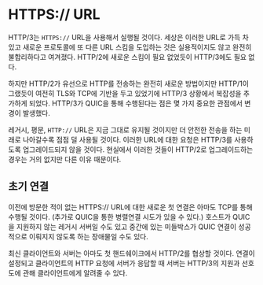 <!--
# HTTPS:// URLs

HTTP/3 will be performed using `HTTPS://` URLs. The world is full of these
URLs and it has been deemed impractical and downright unreasonable to
introduce another URL scheme for the new protocol. Much like HTTP/2 did not
need a new scheme, neither will HTTP/3.

The added complexity in the HTTP/3 situation is however that where HTTP/2 was
a completely new way of transporting HTTP over the wire, it was still based on
TLS and TCP like HTTP/1 was. The fact that HTTP/3 is done over QUIC changes
things in a few important aspects.

Legacy, clear-text, `HTTP://` URLs will be left as-is and as we proceed
further into a future with more secure transfers they will probably become
less and less frequently used. Requests to such URLs will simply not be
upgraded to use HTTP/3. In reality they rarely upgrade to HTTP/2 either, but
for other reasons.

## Initial connection

The first connection to a fresh, not previously visited host for a
HTTPS:// URL probably has to be done over TCP (possibly in addition to a
parallel attempt to connect via QUIC). The host might be a legacy server without
QUIC support or there might be a middle box in between setting up obstacles
preventing a QUIC connection from succeeding.

A modern client and server would presumably negotiate HTTP/2 in the first
handshake. When the connection has been setup and the server responds to a
client HTTP request, the server can tell the client about its support of and
preference for HTTP/3.
-->

# HTTPS:// URL

HTTP/3는 `HTTPS://` URL을 사용해서 실행될 것이다. 세상은 이러한 URL로 가득 차 있고
새로운 프로토콜에 또 다른 URL 스킴을 도입하는 것은 실용적이지도 않고 완전히 불합리하다고
여겨졌다. HTTP/2에 새로운 스킴이 필요 없었듯이 HTTP/3에도 필요 없다.

하지만 HTTP/2가 유선으로 HTTP를 전송하는 완전히 새로운 방법이지만 HTTP/1이 그랬듯이 여전히
TLS와 TCP에 기반을 두고 있었기에 HTTP/3 상황에서 복잡성을 추가하게 되었다.
HTTP/3가 QUIC을 통해 수행된다는 점은 몇 가지 중요한 관점에서 변경이 발생했다.

레거시, 평문, `HTTP://` URL은 지금 그대로 유지될 것이지만 더 안전한 전송을 하는 미래로 나아갈수록
점점 덜 사용될 것이다. 이러한 URL에 대한 요청은 HTTP/3를 사용하도록 업그레이드되지 않을 것이다.
현실에서 이러한 것들이 HTTP/2로 업그레이드하는 경우는 거의 없지만 다른 이유 때문이다.

## 초기 연결

이전에 방문한 적이 없는 HTTPS:// URL에 대한 새로운 첫 연결은 아마도 TCP를 통해 수행될 것이다.
(추가로 QUIC을 통한 병렬연결 시도가 있을 수 있다.) 호스트가 QUIC을 지원하지 않는 레거시 서버일
수도 있고 중간에 있는 미들박스가 QUIC 연결이 성공적으로 이뤄지지 않도록 하는 장애물일 수도 있다.

최신 클라이언트와 서버는 아마도 첫 핸드쉐이크에서 HTTP/2를 협상할 것이다. 연결이 설정되고
클라이언트의 HTTP 요청에 서버가 응답할 때 서버는 HTTP/3의 지원과 선호도에 관해
클라이언트에게 알려줄 수 있다.
